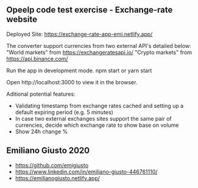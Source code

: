 ## Opeelp code test exercise - Exchange-rate website 

Deployed Site:
https://exchange-rate-app-emi.netlify.app/

The converter support currencies from two external API's detailed below:
"World markets" from https://exchangeratesapi.io/
"Crypto markets" from https://api.binance.com/

Run the app in development mode.
npm start or yarn start

Open http://localhost:3000 to view it in the browser.


Aditional potential features:
- Validating timestamp from exchange rates cached and setting up a default expiring period (e.g. 5 minutes)
- In case two external exchanges sites support the same pair of currencies, decide which exchange rate to show base on volume
- Show 24h change %

## Emiliano Giusto 2020
- https://github.com/emigiusto
- https://www.linkedin.com/in/emiliano-giusto-446761110/
- https://emilianogiusto.netlify.app/
